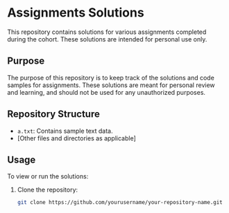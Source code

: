 # Assignments Solutions

This repository contains solutions for various assignments completed during the cohort. These solutions are intended for personal use only.

## Purpose

The purpose of this repository is to keep track of the solutions and code samples for assignments. These solutions are meant for personal review and learning, and should not be used for any unauthorized purposes.

## Repository Structure

- `a.txt`: Contains sample text data.
- [Other files and directories as applicable]

## Usage

To view or run the solutions:

1. Clone the repository:
   ```bash
   git clone https://github.com/yourusername/your-repository-name.git
